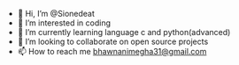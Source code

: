 - 👋 Hi, I’m @Sionedeat
- 👀 I’m interested in coding 
- 🌱 I’m currently learning language c and python(advanced)
- 💞️ I’m looking to collaborate on open source projects 
- 📫 How to reach me bhawnanimegha31@gmail.com

<!---
Sionedeat/Sionedeat is a ✨ special ✨ repository because its `README.md` (this file) appears on your GitHub profile.
You can click the Preview link to take a look at your changes.
--->
